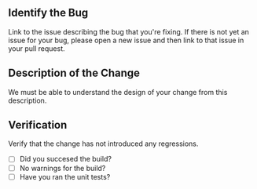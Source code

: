 
<!--
* Fill out the template below.  
* After you create the pull request, all status checks must be pass before a maintainer reviews your contribution.
-->

## Identify the Bug

Link to the issue describing the bug that you're fixing.
If there is not yet an issue for your bug, please open a new issue and then link to that issue in your pull request.


## Description of the Change

We must be able to understand the design of your change from this description.


## Verification 


Verify that the change has not introduced any regressions. 


- [ ] Did you succesed the build?  
- [ ] No warnings for the build?  
- [ ] Have you ran the unit tests?  
